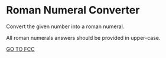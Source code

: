 <h1>Roman Numeral Converter</h1>

Convert the given number into a roman numeral.

All roman numerals answers should be provided in upper-case.

<a href="https://www.freecodecamp.org/learn/javascript-algorithms-and-data-structures/javascript-algorithms-and-data-structures-projects/roman-numeral-converter">GO TO FCC</a>

